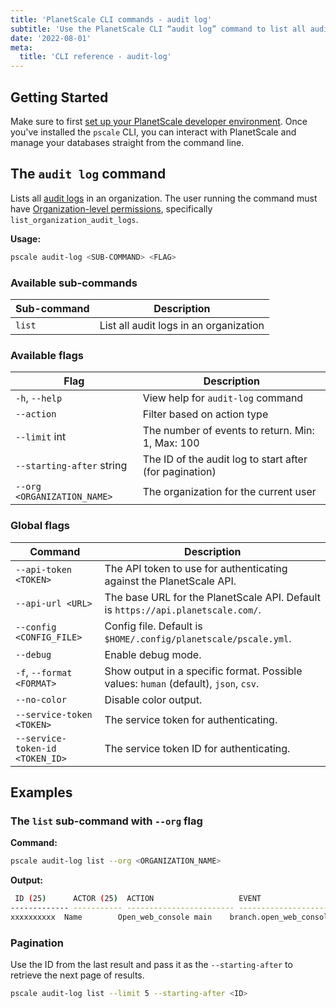 ```yaml
---
title: 'PlanetScale CLI commands - audit log'
subtitle: 'Use the PlanetScale CLI “audit log” command to list all audit logs in an organization from your terminal.'
date: '2022-08-01'
meta:
  title: 'CLI reference - audit-log'
---
```


## Getting Started

Make sure to first [set up your PlanetScale developer environment](/docs/concepts/planetscale-environment-setup). Once you've installed the `pscale` CLI, you can interact with PlanetScale and manage your databases straight from the command line.

## The `audit log` command

Lists all [audit logs](/docs/concepts/audit-log) in an organization. The user running the command must have [Organization-level permissions](/docs/concepts/access-control), specifically `list_organization_audit_logs`.

**Usage:**

```bash
pscale audit-log <SUB-COMMAND> <FLAG>
```

### Available sub-commands

| **Sub-command** | **Description**                        |
| --------------- | -------------------------------------- |
| `list`          | List all audit logs in an organization |

### Available flags

| **Flag**                    | **Description**                                         |
| --------------------------- | ------------------------------------------------------- |
| `-h`, `--help`              | View help for `audit-log` command                       |
| `--action`                  | Filter based on action type                             |
| `--limit` int               | The number of events to return. Min: 1, Max: 100        |
| `--starting-after` string   | The ID of the audit log to start after (for pagination) |
| `--org <ORGANIZATION_NAME>` | The organization for the current user                   |

### Global flags

| **Command**                     | **Description**                                                                      |
| ------------------------------- | ------------------------------------------------------------------------------------ |
| `--api-token <TOKEN>`           | The API token to use for authenticating against the PlanetScale API.                 |
| `--api-url <URL>`               | The base URL for the PlanetScale API. Default is `https://api.planetscale.com/`.     |
| `--config <CONFIG_FILE>`        | Config file. Default is `$HOME/.config/planetscale/pscale.yml`.                      |
| `--debug`                       | Enable debug mode.                                                                   |
| `-f`, `--format <FORMAT>`       | Show output in a specific format. Possible values: `human` (default), `json`, `csv`. |
| `--no-color`                    | Disable color output.                                                                |
| `--service-token <TOKEN>`       | The service token for authenticating.                                                |
| `--service-token-id <TOKEN_ID>` | The service token ID for authenticating.                                             |

## Examples

### The `list` sub-command with `--org` flag

**Command:**

```bash
pscale audit-log list --org <ORGANIZATION_NAME>
```

**Output:**

```bash
 ID (25)      ACTOR (25)  ACTION                   EVENT                     REMOTE IP      LOCATION         CREATED AT
------------- ----------- ------------------------ ------------------------ --------------- ---------------- ------------
xxxxxxxxxx  Name        Open_web_console main    branch.open_web_console  xxx.xxx.xxx.x   Los Angeles, CA  1 day ago
```

### Pagination

Use the ID from the last result and pass it as the `--starting-after` to retrieve the next page of results.

```bash
pscale audit-log list --limit 5 --starting-after <ID>
```
